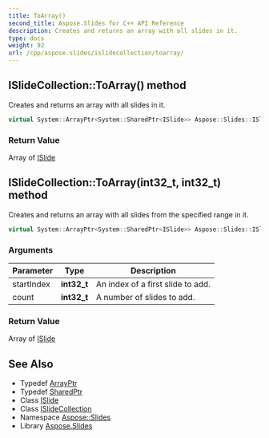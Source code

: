 ```yaml
---
title: ToArray()
second_title: Aspose.Slides for C++ API Reference
description: Creates and returns an array with all slides in it.
type: docs
weight: 92
url: /cpp/aspose.slides/islidecollection/toarray/
---
```

## ISlideCollection::ToArray() method


Creates and returns an array with all slides in it.

```cpp
virtual System::ArrayPtr<System::SharedPtr<ISlide>> Aspose::Slides::ISlideCollection::ToArray()=0
```


### Return Value

Array of [ISlide](../../islide/)

## ISlideCollection::ToArray(int32_t, int32_t) method


Creates and returns an array with all slides from the specified range in it.

```cpp
virtual System::ArrayPtr<System::SharedPtr<ISlide>> Aspose::Slides::ISlideCollection::ToArray(int32_t startIndex, int32_t count)=0
```


### Arguments

| Parameter | Type | Description |
| --- | --- | --- |
| startIndex | **int32_t** | An index of a first slide to add. |
| count | **int32_t** | A number of slides to add. |

### Return Value

Array of [ISlide](../../islide/)

## See Also

* Typedef [ArrayPtr](../../system/arrayptr/)
* Typedef [SharedPtr](../../system/sharedptr/)
* Class [ISlide](../islide/)
* Class [ISlideCollection](./)
* Namespace [Aspose::Slides](../)
* Library [Aspose.Slides](../../)